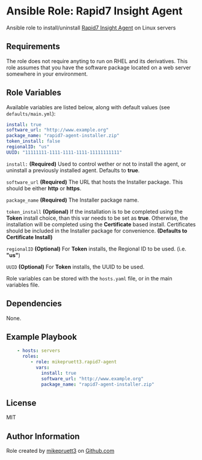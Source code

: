 Ansible Role: Rapid7 Insight Agent
=========

Ansible role to install/uninstall [Rapid7 Insight Agent](https://www.rapid7.com/globalassets/_pdfs/product-and-service-briefs/rapid7-technology-brief-insight-agent.pdf) on Linux servers

Requirements
------------

The role does not require anyting to run on RHEL and its derivatives. This role assumes that you have the software package located on a web server somewhere in your environment.

Role Variables
--------------

Available variables are listed below, along with default values (see ```defaults/main.yml```):

``` yaml
install: true
software_url: "http://www.example.org"
package_name: "rapid7-agent-installer.zip"
token_install: false
regionalID: "us"
UUID: "11111111-1111-1111-1111-11111111111"
```

```install:``` **(Required)** Used to control wether or not to install the agent, or uninstall a previously installed agent. Defaults to **true**.

```software_url``` **(Required)** The URL that hosts the Installer package. This should be either **http** or **https**.

```package_name``` **(Required)** The Installer package name.

```token_install``` **(Optional)** If the installation is to be completed using the **Token** install choice, than this var needs to be set as **true**. Otherwise, the installation will be completed using the **Certificate** based install. Certificates should be included in the Installer package for convenience. **(Defaults to Certificate Install)**

```regionalID``` **(Optional)** For **Token** installs, the Regional ID to be used. (i.e. **"us"**)

```UUID``` **(Optional)** For **Token** installs, the UUID to be used.

Role variables can be stored with the ```hosts.yaml``` file, or in the main variables file.

Dependencies
------------

None.

Example Playbook
----------------

``` yaml
    - hosts: servers
      roles:
         - role: mikepruett3.rapid7-agent
           vars:
             install: true
             software_url: "http://www.example.org"
             package_name: "rapid7-agent-installer.zip"
```

License
-------

MIT

Author Information
------------------

Role created by [mikepruett3](https://github.com/mikepruett3) on [Github.com](https://github.com/mikepruett3/ansible-role-rapid7-agent)
